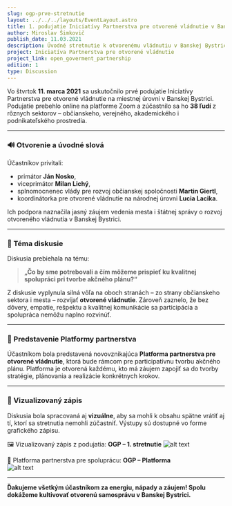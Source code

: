 ```yaml
---
slug: ogp-prve-stretnutie
layout: ../../../layouts/EventLayout.astro
title: 1. podujatie Iniciatívy Partnerstva pre otvorené vládnutie v Banskej Bystrici
author: Miroslav Šimkovič
publish_date: 11.03.2021
description: Úvodné stretnutie k otvorenému vládnutiu v Banskej Bystrici, ktorého cieľom bolo naštartovať spoluprácu medzi mestom a občianskym sektorom pri tvorbe akčného plánu otvoreného vládnutia.
project: Iniciatíva Partnerstva pre otvorené vládnutie
project_link: open_goverment_partnership
edition: 1
type: Discussion
---
```


Vo štvrtok **11. marca 2021** sa uskutočnilo prvé podujatie Iniciatívy Partnerstva pre otvorené vládnutie na miestnej úrovni v Banskej Bystrici. Podujatie prebehlo online na platforme Zoom a zúčastnilo sa ho **38 ľudí** z rôznych sektorov – občianskeho, verejného, akademického i podnikateľského prostredia.

---

### 🔊 Otvorenie a úvodné slová

Účastníkov privítali:
- primátor **Ján Nosko**,
- viceprimátor **Milan Lichý**,
- splnomocnenec vlády pre rozvoj občianskej spoločnosti **Martin Giertl**,
- koordinátorka pre otvorené vládnutie na národnej úrovni **Lucia Lacika**.

Ich podpora naznačila jasný záujem vedenia mesta i štátnej správy o rozvoj otvoreného vládnutia v Banskej Bystrici.

---

### 💬 Téma diskusie

Diskusia prebiehala na tému:

> **„Čo by sme potrebovali a čím môžeme prispieť ku kvalitnej spolupráci pri tvorbe akčného plánu?“**

Z diskusie vyplynula silná vôľa na oboch stranách – zo strany občianskeho sektora i mesta – rozvíjať **otvorené vládnutie**. Zároveň zaznelo, že bez dôvery, empatie, rešpektu a kvalitnej komunikácie sa participácia a spolupráca nemôžu naplno rozvinúť.

---

### 🧩 Predstavenie Platformy partnerstva

Účastníkom bola predstavená novovznikajúca **Platforma partnerstva pre otvorené vládnutie**, ktorá bude rámcom pre participatívnu tvorbu akčného plánu. Platforma je otvorená každému, kto má záujem zapojiť sa do tvorby stratégie, plánovania a realizácie konkrétnych krokov.

---

### 📝 Vizualizovaný zápis

Diskusia bola spracovaná aj **vizuálne**, aby sa mohli k obsahu spätne vrátiť aj tí, ktorí sa stretnutia nemohli zúčastniť. Výstupy sú dostupné vo forme grafického zápisu.

🖼️ Vizualizovaný zápis z podujatia: **OGP – 1. stretnutie**
![alt text](OGP-1.stretnutie.png "Title")


🔗 Platforma partnerstva pre spoluprácu: **OGP – Platforma**  
![alt text](OGP-Platforma.png "Title")

---

**Ďakujeme všetkým účastníkom za energiu, nápady a záujem! Spolu dokážeme kultivovať otvorenú samosprávu v Banskej Bystrici.**

